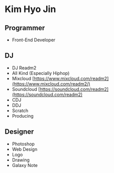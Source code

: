 # Kim Hyo Jin
## Programmer
* Front-End Developer

## DJ
* DJ Readm2
* All Kind (Especially Hiphop)
* Mixcloud [https://www.mixcloud.com/readm2](https://www.mixcloud.com/readm2/)
* Soundcloud [https://soundcloud.com/readm2](https://soundcloud.com/readm2)
* CDJ
* DDJ
* Scratch
* Producing

## Designer
* Photoshop
* Web Design
* Logo
* Drawing
* Galaxy Note
